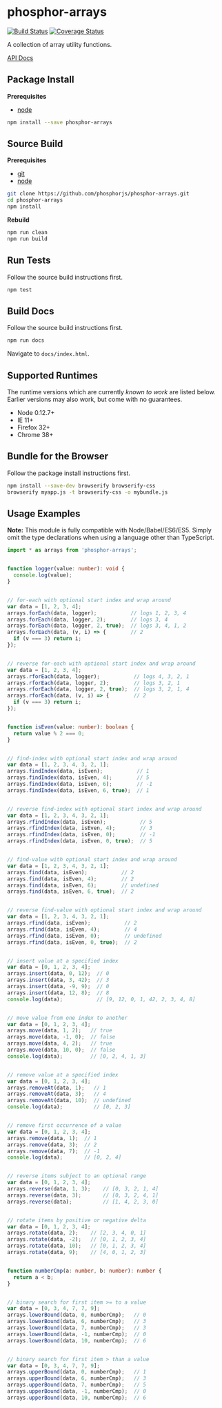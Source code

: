 phosphor-arrays
===============

[![Build Status](https://travis-ci.org/phosphorjs/phosphor-arrays.svg)](https://travis-ci.org/phosphorjs/phosphor-arrays?branch=master)
[![Coverage Status](https://coveralls.io/repos/phosphorjs/phosphor-arrays/badge.svg?branch=master&service=github)](https://coveralls.io/github/phosphorjs/phosphor-arrays?branch=master)

A collection of array utility functions.

[API Docs](http://phosphorjs.github.io/phosphor-arrays/api/)


Package Install
---------------

**Prerequisites**
- [node](http://nodejs.org/)

```bash
npm install --save phosphor-arrays
```


Source Build
------------

**Prerequisites**
- [git](http://git-scm.com/)
- [node](http://nodejs.org/)

```bash
git clone https://github.com/phosphorjs/phosphor-arrays.git
cd phosphor-arrays
npm install
```

**Rebuild**
```bash
npm run clean
npm run build
```


Run Tests
---------

Follow the source build instructions first.

```bash
npm test
```


Build Docs
----------

Follow the source build instructions first.

```bash
npm run docs
```

Navigate to `docs/index.html`.


Supported Runtimes
------------------

The runtime versions which are currently *known to work* are listed below.
Earlier versions may also work, but come with no guarantees.

- Node 0.12.7+
- IE 11+
- Firefox 32+
- Chrome 38+


Bundle for the Browser
----------------------

Follow the package install instructions first.

```bash
npm install --save-dev browserify browserify-css
browserify myapp.js -t browserify-css -o mybundle.js
```


Usage Examples
--------------

**Note:** This module is fully compatible with Node/Babel/ES6/ES5. Simply
omit the type declarations when using a language other than TypeScript.

```typescript
import * as arrays from 'phosphor-arrays';


function logger(value: number): void {
  console.log(value);
}


// for-each with optional start index and wrap around
var data = [1, 2, 3, 4];
arrays.forEach(data, logger);           // logs 1, 2, 3, 4
arrays.forEach(data, logger, 2);        // logs 3, 4
arrays.forEach(data, logger, 2, true);  // logs 3, 4, 1, 2
arrays.forEach(data, (v, i) => {        // 2
  if (v === 3) return i;
});


// reverse for-each with optional start index and wrap around
var data = [1, 2, 3, 4];
arrays.rforEach(data, logger);           // logs 4, 3, 2, 1
arrays.rforEach(data, logger, 2);        // logs 3, 2, 1
arrays.rforEach(data, logger, 2, true);  // logs 3, 2, 1, 4
arrays.rforEach(data, (v, i) => {        // 2
  if (v === 3) return i;
});


function isEven(value: number): boolean {
  return value % 2 === 0;
}


// find-index with optional start index and wrap around
var data = [1, 2, 3, 4, 3, 2, 1];
arrays.findIndex(data, isEven);           // 1
arrays.findIndex(data, isEven, 4);        // 5
arrays.findIndex(data, isEven, 6);        // -1
arrays.findIndex(data, isEven, 6, true);  // 1


// reverse find-index with optional start index and wrap around
var data = [1, 2, 3, 4, 3, 2, 1];
arrays.rfindIndex(data, isEven);           // 5
arrays.rfindIndex(data, isEven, 4);        // 3
arrays.rfindIndex(data, isEven, 0);        // -1
arrays.rfindIndex(data, isEven, 0, true);  // 5


// find-value with optional start index and wrap around
var data = [1, 2, 3, 4, 3, 2, 1];
arrays.find(data, isEven);           // 2
arrays.find(data, isEven, 4);        // 2
arrays.find(data, isEven, 6);        // undefined
arrays.find(data, isEven, 6, true);  // 2


// reverse find-value with optional start index and wrap around
var data = [1, 2, 3, 4, 3, 2, 1];
arrays.rfind(data, isEven);           // 2
arrays.rfind(data, isEven, 4);        // 4
arrays.rfind(data, isEven, 0);        // undefined
arrays.rfind(data, isEven, 0, true);  // 2


// insert value at a specified index
var data = [0, 1, 2, 3, 4];
arrays.insert(data, 0, 12);  // 0
arrays.insert(data, 3, 42);  // 3
arrays.insert(data, -9, 9);  // 0
arrays.insert(data, 12, 8);  // 8
console.log(data);           // [9, 12, 0, 1, 42, 2, 3, 4, 8]


// move value from one index to another
var data = [0, 1, 2, 3, 4];
arrays.move(data, 1, 2);   // true
arrays.move(data, -1, 0);  // false
arrays.move(data, 4, 2);   // true
arrays.move(data, 10, 0);  // false
console.log(data);         // [0, 2, 4, 1, 3]


// remove value at a specified index
var data = [0, 1, 2, 3, 4];
arrays.removeAt(data, 1);   // 1
arrays.removeAt(data, 3);   // 4
arrays.removeAt(data, 10);  // undefined
console.log(data);          // [0, 2, 3]


// remove first occurrence of a value
var data = [0, 1, 2, 3, 4];
arrays.remove(data, 1);  // 1
arrays.remove(data, 3);  // 2
arrays.remove(data, 7);  // -1
console.log(data);       // [0, 2, 4]


// reverse items subject to an optional range
var data = [0, 1, 2, 3, 4];
arrays.reverse(data, 1, 3);    // [0, 3, 2, 1, 4]
arrays.reverse(data, 3);       // [0, 3, 2, 4, 1]
arrays.reverse(data);          // [1, 4, 2, 3, 0]


// rotate items by positive or negative delta
var data = [0, 1, 2, 3, 4];
arrays.rotate(data, 2);    // [2, 3, 4, 0, 1]
arrays.rotate(data, -2);   // [0, 1, 2, 3, 4]
arrays.rotate(data, 10);   // [0, 1, 2, 3, 4]
arrays.rotate(data, 9);    // [4, 0, 1, 2, 3]


function numberCmp(a: number, b: number): number {
  return a < b;
}


// binary search for first item >= to a value
var data = [0, 3, 4, 7, 7, 9];
arrays.lowerBound(data, 0, numberCmp);   // 0
arrays.lowerBound(data, 6, numberCmp);   // 3
arrays.lowerBound(data, 7, numberCmp);   // 3
arrays.lowerBound(data, -1, numberCmp);  // 0
arrays.lowerBound(data, 10, numberCmp);  // 6


// binary search for first item > than a value
var data = [0, 3, 4, 7, 7, 9];
arrays.upperBound(data, 0, numberCmp);   // 1
arrays.upperBound(data, 6, numberCmp);   // 3
arrays.upperBound(data, 7, numberCmp);   // 5
arrays.upperBound(data, -1, numberCmp);  // 0
arrays.upperBound(data, 10, numberCmp);  // 6
```

